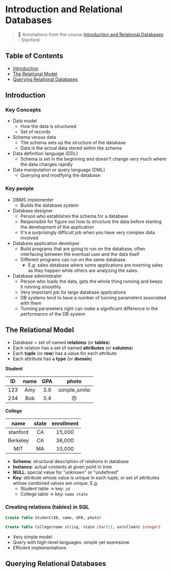 # Introduction and Relational Databases
> :dvd: Annotations from the course [Introduction and Relational Databases](https://lagunita.stanford.edu/courses/DB/RDB/SelfPaced/info) - Stanford

## Table of Contents
 - [Introduction](#introduction)
 - [The Relational Model](#the-relational-model)
 - [Querying Relational Databases](#querying-relational-databases)

## Introduction
### Key Concepts
- Data model
  - How the data is structured
  - Set of records
- Schema versus data
  - The schema sets up the structure of the database
  - Data is the actual data stored within the schema
- Data definition language (DDL)
  - Schema is set in the beginning and doesn't change very much where the data changes rapidly
- Data manipulation or query language (DML)
  - Querying and modifying the database

### Key people
- DBMS implementer
  - Builds the database system
- Database designer
  - Person who establishes the schema for a database
  - Responsible for figure out how to structure the data before starting the development of the application
  - It's a surprisingly difficult job when you have very complex data involved
- Database application developer
  - Build programs that are going to run on the database, often interfacing between the eventual user and the data itself
  - Different programs can run on the same database.
    - E.g: sales database where some applications are inserting sales as they happen while others are analyzing the sales.
- Database administrator
  - Person who loads the data, gets the whole thing running and keeps it running smoothly
  - Very important job for large database applications
  - DB systems tend to have a number of tunning parameters associated with them
  - Tunning parameters right can make a significant difference in the performance of the DB system

## The Relational Model
- Database = set of named **relations** (or **tables**)
- Each relation has a set of named **attributes** (or **columns**)
- Each **tuple** (or **row**) has a value for each attribute
- Each attribute has a **type** (or **domain**)

**Student**

ID | name | GPA | photo
:--: | :--: | :--: | :--:
123 | Amy | 3.9 | :simple_smile:
234 | Bob | 3.4 | :disappointed:

**College**

name | state | enrollment
:--: | :--: | :--:
stanford | CA | 15,000
Berkeley | CA | 36,000
MIT | MA | 10,000

- **Schema**: structural description of relations in database
- **Instance**: actual contents at given point in time
- **NULL**: special value for "unknown" or "undefined"
- **Key**: attribute whose value is unique in each tuple, or set of attributes whose combined values are unique. E.g:
  - Student table -> key: `id`
  - College table -> key: `name state`

### Creating relations (tables) in SQL

```sql
Create Table Student(ID, name, GPA, photo)

Create Table College(name string, state char(2), enrollment integer)
```

- Very simple model
- Query with high-level languages: simple yet expressive
- Efficient implementations

## Querying Relational Databases
